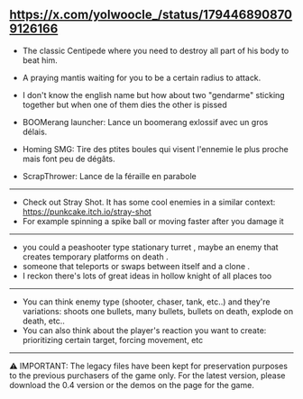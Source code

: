 https://x.com/yolwoocle_/status/1794468908709126166
---

- The classic Centipede where you need to destroy all part of his body to beat him.
- A praying mantis waiting for you to be a certain radius to attack.
- I don't know the english name but how about two "gendarme" sticking together but when one of them dies the other is pissed
  
- BOOMerang launcher: Lance un boomerang exlossif avec un gros délais.
- Homing SMG: Tire des ptites boules qui visent l'ennemie le plus proche mais font peu de dégâts.
- ScrapThrower: Lance de la féraille en parabole

---

- Check out Stray Shot. It has some cool enemies in a similar context: https://punkcake.itch.io/stray-shot
- For example spinning a spike ball or moving faster after you damage it

---

- you could a peashooter type stationary turret , maybe an enemy that creates temporary platforms on death . 
- someone that teleports or swaps between itself and a clone . 
- I reckon there's lots of great ideas in hollow knight of all places too

---

- You can think enemy type (shooter, chaser, tank, etc..) and they're variations: shoots one bullets, many bullets, bullets on death, explode on death, etc..
- You can also think about the player's reaction you want to create: prioritizing certain target, forcing movement, etc

---------------

⚠️ IMPORTANT: The legacy files have been kept for preservation purposes to the previous purchasers of the game only. For the latest version, please download the 0.4 version or the demos on the page for the game.